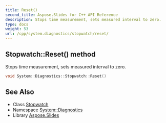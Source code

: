 ```yaml
---
title: Reset()
second_title: Aspose.Slides for C++ API Reference
description: Stops time measurement, sets measured interval to zero.
type: docs
weight: 53
url: /cpp/system.diagnostics/stopwatch/reset/
---
```

## Stopwatch::Reset() method


Stops time measurement, sets measured interval to zero.

```cpp
void System::Diagnostics::Stopwatch::Reset()
```

## See Also

* Class [Stopwatch](./)
* Namespace [System::Diagnostics](../)
* Library [Aspose.Slides](../../)